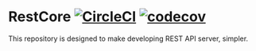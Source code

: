 # RestCore [![CircleCI](https://circleci.com/gh/Roam-gg/RestCore.svg?style=svg)](https://circleci.com/gh/Roam-gg/RestCore) [![codecov](https://codecov.io/gh/Roam-gg/RestCore/branch/develop/graph/badge.svg)](https://codecov.io/gh/Roam-gg/RestCore)
This repository is designed to make developing REST API server, simpler.

